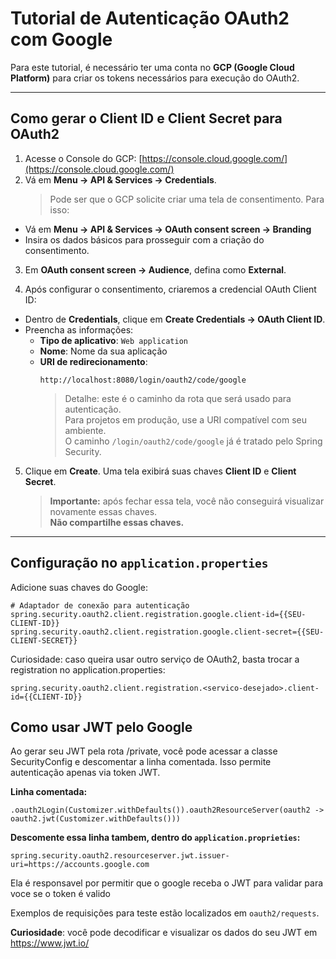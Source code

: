 # Tutorial de Autenticação OAuth2 com Google

Para este tutorial, é necessário ter uma conta no **GCP (Google Cloud Platform)** para criar os tokens necessários para execução do OAuth2.

---

## Como gerar o Client ID e Client Secret para OAuth2

1. Acesse o Console do GCP: [https://console.cloud.google.com/](https://console.cloud.google.com/)
2. Vá em **Menu → API & Services → Credentials**.
   > Pode ser que o GCP solicite criar uma tela de consentimento. Para isso:
  - Vá em **Menu → API & Services → OAuth consent screen → Branding**
  - Insira os dados básicos para prosseguir com a criação do consentimento.

3. Em **OAuth consent screen → Audience**, defina como **External**.

4. Após configurar o consentimento, criaremos a credencial OAuth Client ID:
  - Dentro de **Credentials**, clique em **Create Credentials → OAuth Client ID**.
  - Preencha as informações:
    - **Tipo de aplicativo**: `Web application`
    - **Nome**: Nome da sua aplicação
    - **URI de redirecionamento**:
      ```
      http://localhost:8080/login/oauth2/code/google
      ```
      > Detalhe: este é o caminho da rota que será usado para autenticação.  
      > Para projetos em produção, use a URI compatível com seu ambiente.  
      > O caminho `/login/oauth2/code/google` já é tratado pelo Spring Security.

5. Clique em **Create**. Uma tela exibirá suas chaves **Client ID** e **Client Secret**.
   > **Importante:** após fechar essa tela, você não conseguirá visualizar novamente essas chaves.  
   > **Não compartilhe essas chaves.**

---

## Configuração no `application.properties`

Adicione suas chaves do Google:

```
# Adaptador de conexão para autenticação
spring.security.oauth2.client.registration.google.client-id={{SEU-CLIENT-ID}}
spring.security.oauth2.client.registration.google.client-secret={{SEU-CLIENT-SECRET}}
```

Curiosidade: caso queira usar outro serviço de OAuth2, basta trocar a registration no application.properties:

````
spring.security.oauth2.client.registration.<servico-desejado>.client-id={{CLIENT-ID}}
````

## Como usar JWT pelo Google
Ao gerar seu JWT pela rota /private, você pode acessar a classe SecurityConfig e descomentar a linha comentada.
Isso permite autenticação apenas via token JWT.

**Linha comentada:**
```
.oauth2Login(Customizer.withDefaults()).oauth2ResourceServer(oauth2 -> oauth2.jwt(Customizer.withDefaults()))  
```

**Descomente essa linha tambem, dentro do ```application.proprieties```:**
```
spring.security.oauth2.resourceserver.jwt.issuer-uri=https://accounts.google.com
```
Ela é responsavel por permitir que o google receba o JWT para validar para voce se o token é valido


Exemplos de requisições para teste estão localizados em ```oauth2/requests```.

**Curiosidade**: você pode decodificar e visualizar os dados do seu JWT em https://www.jwt.io/


